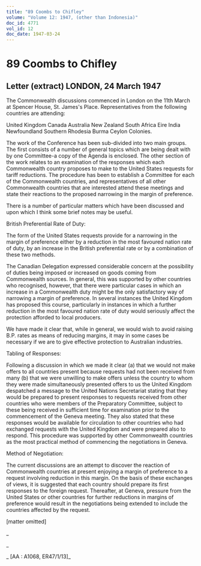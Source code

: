 ```yaml
---
title: "89 Coombs to Chifley"
volume: "Volume 12: 1947, (other than Indonesia)"
doc_id: 4771
vol_id: 12
doc_date: 1947-03-24
---
```


# 89 Coombs to Chifley

## Letter (extract) LONDON, 24 March 1947

The Commonwealth discussions commenced in London on the 11th March at Spencer House, St. James's Place. Representatives from the following countries are attending:

United Kingdom Canada Australia New Zealand South Africa Eire India Newfoundland Southern Rhodesia Burma Ceylon Colonies.

The work of the Conference has been sub-divided into two main groups. The first consists of a number of general topics which are being dealt with by one Committee-a copy of the Agenda is enclosed. The other section of the work relates to an examination of the responses which each Commonwealth country proposes to make to the United States requests for tariff reductions. The procedure has been to establish a Committee for each of the Commonwealth countries, and representatives of all other Commonwealth countries that are interested attend these meetings and state their reactions to the proposed narrowing in the margin of preference.

There is a number of particular matters which have been discussed and upon which I think some brief notes may be useful.

British Preferential Rate of Duty:

The form of the United States requests provide for a narrowing in the margin of preference either by a reduction in the most favoured nation rate of duty, by an increase in the British preferential rate or by a combination of these two methods.

The Canadian Delegation expressed considerable concern at the possibility of duties being imposed or increased on goods coming from Commonwealth sources. In general, this was supported by other countries who recognised, however, that there were particular cases in which an increase in a Commonwealth duty might be the only satisfactory way of narrowing a margin of preference. In several instances the United Kingdom has proposed this course, particularly in instances in which a further reduction in the most favoured nation rate of duty would seriously affect the protection afforded to local producers.

We have made it clear that, while in general, we would wish to avoid raising B.P. rates as means of reducing margins, it may in some cases be necessary if we are to give effective protection to Australian industries.

Tabling of Responses:

Following a discussion in which we made it clear (a) that we would not make offers to all countries present because requests had not been received from many (b) that we were unwilling to make offers unless the country to whom they were made simultaneously presented offers to us the United Kingdom despatched a message to the United Nations Secretariat stating that they would be prepared to present responses to requests received from other countries who were members of the Preparatory Committee, subject to these being received in sufficient time for examination prior to the commencement of the Geneva meeting. They also stated that these responses would be available for circulation to other countries who had exchanged requests with the United Kingdom and were prepared also to respond. This procedure was supported by other Commonwealth countries as the most practical method of commencing the negotiations in Geneva.

Method of Negotiation:

The current discussions are an attempt to discover the reaction of Commonwealth countries at present enjoying a margin of preference to a request involving reduction in this margin. On the basis of these exchanges of views, it is suggested that each country should prepare its first responses to the foreign request. Thereafter, at Geneva, pressure from the United States or other countries for further reductions in margins of preference would result in the negotiations being extended to include the countries affected by the request.

[matter omitted]

_

_

_ [AA : A1068, ER47/1/13]_
